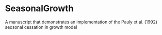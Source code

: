 # SeasonalGrowth
A manuscript that demonstrates an implementation of the Pauly et al. (1992) seosonal cessation in growth model
